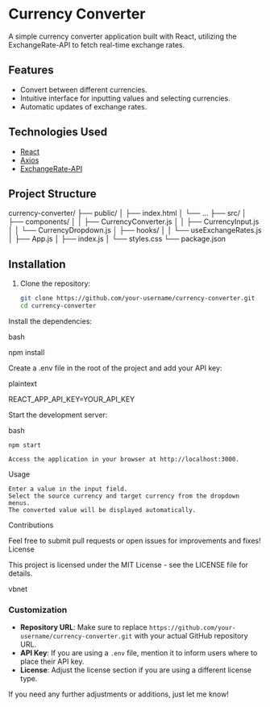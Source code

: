 # Currency Converter

A simple currency converter application built with React, utilizing the ExchangeRate-API to fetch real-time exchange rates.

## Features

- Convert between different currencies.
- Intuitive interface for inputting values and selecting currencies.
- Automatic updates of exchange rates.

## Technologies Used

- [React](https://reactjs.org/)
- [Axios](https://axios-http.com/)
- [ExchangeRate-API](https://www.exchangerate-api.com/)

## Project Structure

currency-converter/ ├── public/ │ ├── index.html │ └── ... ├── src/ │ ├── components/ │ │ ├── CurrencyConverter.js │ │ ├── CurrencyInput.js │ │ └── CurrencyDropdown.js │ ├── hooks/ │ │ └── useExchangeRates.js │ ├── App.js │ ├── index.js │ └── styles.css └── package.json


## Installation

1. Clone the repository:
   ```bash
   git clone https://github.com/your-username/currency-converter.git
   cd currency-converter

Install the dependencies:

bash

npm install

Create a .env file in the root of the project and add your API key:

plaintext

REACT_APP_API_KEY=YOUR_API_KEY

Start the development server:

bash

    npm start

    Access the application in your browser at http://localhost:3000.

Usage

    Enter a value in the input field.
    Select the source currency and target currency from the dropdown menus.
    The converted value will be displayed automatically.

Contributions

Feel free to submit pull requests or open issues for improvements and fixes!
License

This project is licensed under the MIT License - see the LICENSE file for details.

vbnet


### Customization

- **Repository URL**: Make sure to replace `https://github.com/your-username/currency-converter.git` with your actual GitHub repository URL.
- **API Key**: If you are using a `.env` file, mention it to inform users where to place their API key.
- **License**: Adjust the license section if you are using a different license type.

If you need any further adjustments or additions, just let me know!

